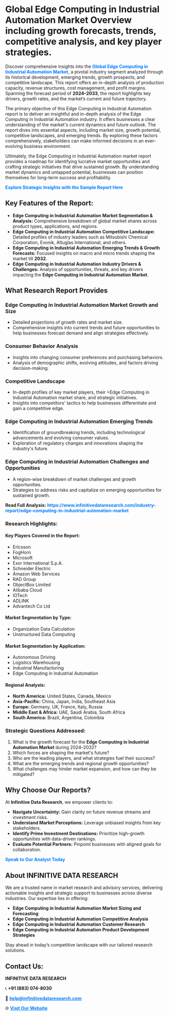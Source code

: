 <h1>Global Edge Computing in Industrial Automation Market Overview including growth forecasts, trends, competitive analysis, and key player strategies.</h1>
<p>
Discover comprehensive insights into the 
<a href="https://www.infinitivedataresearch.com/industry-report/edge-computing-in-industrial-automation-market" rel="dofollow" style="color: #007BFF; text-decoration: none;"><strong>Global Edge Computing in Industrial Automation Market</strong></a>, a pivotal industry segment analyzed through its historical development, emerging trends, growth prospects, and competitive landscape. This report offers an in-depth analysis of production capacity, revenue structures, cost management, and profit margins. Spanning the forecast period of <strong>2024–2033</strong>, the report highlights key drivers, growth rates, and the market’s current and future trajectory.
</p>
<p>
The primary objective of this Edge Computing in Industrial Automation report is to deliver an insightful and in-depth analysis of the Edge Computing in Industrial Automation industry. It offers businesses a clear understanding of the market's current dynamics and future outlook. The report dives into essential aspects, including market size, growth potential, competitive landscapes, and emerging trends. By exploring these factors comprehensively, stakeholders can make informed decisions in an ever-evolving business environment.
</p>
<p>
Ultimately, the Edge Computing in Industrial Automation market report provides a roadmap for identifying lucrative market opportunities and crafting strategic initiatives that drive sustained growth. By understanding market dynamics and untapped potential, businesses can position themselves for long-term success and profitability.
</p>
<p>
<a href="https://www.infinitivedataresearch.com/request-sample/reportId=110412" style="color: #007BFF; text-decoration: none;"><strong>Explore Strategic Insights with the Sample Report Here</strong></a>
</p>

<h2>Key Features of the Report:</h2>
<ul>
<li><strong>Edge Computing in Industrial Automation Market Segmentation & Analysis:</strong> Comprehensive breakdown of global market shares across product types, applications, and regions.</li>
<li><strong>Edge Computing in Industrial Automation Competitive Landscape:</strong> Detailed profiles of industry leaders such as Mitsubishi Chemical Corporation, Evonik, Altuglas International, and others.</li>
<li><strong>Edge Computing in Industrial Automation Emerging Trends & Growth Forecasts:</strong> Focused insights on macro and micro trends shaping the market till <strong>2032</strong>.</li>
<li><strong>Edge Computing in Industrial Automation Industry Drivers & Challenges:</strong> Analysis of opportunities, threats, and key drivers impacting the <strong>Edge Computing in Industrial Automation Market</strong>.</li>
</ul>

<h2>What Research Report Provides</h2>
<h3>Edge Computing in Industrial Automation Market Growth and Size</h3>
<ul>
<li>Detailed projections of growth rates and market size.</li>
<li>Comprehensive insights into current trends and future opportunities to help businesses forecast demand and align strategies effectively.</li>
</ul>

<h3>Consumer Behavior Analysis</h3>
<ul>
<li>Insights into changing consumer preferences and purchasing behaviors.</li>
<li>Analysis of demographic shifts, evolving attitudes, and factors driving decision-making.</li>
</ul>

<h3>Competitive Landscape</h3>
<ul>
<li>In-depth profiles of key market players, their >Edge Computing in Industrial Automation market share, and strategic initiatives.</li>
<li>Insights into competitors' tactics to help businesses differentiate and gain a competitive edge.</li>
</ul>

<h3>Edge Computing in Industrial Automation Emerging Trends</h3>
<ul>
<li>Identification of groundbreaking trends, including technological advancements and evolving consumer values.</li>
<li>Exploration of regulatory changes and innovations shaping the industry's future.</li>
</ul>

<h3>Edge Computing in Industrial Automation Challenges and Opportunities</h3>
<ul>
<li>A region-wise breakdown of market challenges and growth opportunities.</li>
<li>Strategies to address risks and capitalize on emerging opportunities for sustained growth.</li>
</ul>
<p><strong>Read Full Analysis:</strong> <a href="https://www.infinitivedataresearch.com/industry-report/edge-computing-in-industrial-automation-market" rel="dofollow" style="color: #007BFF; text-decoration: none;"><strong>https://www.infinitivedataresearch.com/industry-report/edge-computing-in-industrial-automation-market</strong></a></p>
<h3>Research Highlights:</h3>
<h4>Key Players Covered in the Report:</h4>
<ul><li>Ericsson</li><li>FogHorn</li><li>Microsoft</li><li>Exor International S.p.A.</li><li>Schneider Electric</li><li>Amazon Web Services</li><li>RAD Group</li><li>ObjectBox Limited</li><li>Alibaba Cloud</li><li>IOTech</li><li>ADLINK</li><li>Advantech Co Ltd</li></ul>
<h4>Market Segmentation by Type:</h4>
<ul><li>Organization Data Calculation</li><li>Unstructured Data Computing</li></ul>
<h4>Market Segmentation by Application:</h4>
<ul><li>Autonomous Driving</li><li>Logistics Warehousing</li><li>Industrial Manufacturing</li><li>Edge Computing in Industrial Automation</li></ul>

<h4>Regional Analysis:</h4>
<ul>
<li><strong>North America:</strong> United States, Canada, Mexico</li>
<li><strong>Asia-Pacific:</strong> China, Japan, India, Southeast Asia</li>
<li><strong>Europe:</strong> Germany, UK, France, Italy, Russia</li>
<li><strong>Middle East & Africa:</strong> UAE, Saudi Arabia, South Africa</li>
<li><strong>South America:</strong> Brazil, Argentina, Colombia</li>
</ul>

<h3>Strategic Questions Addressed:</h3>
<ol>
<li>What is the growth forecast for the <strong>Edge Computing in Industrial Automation Market</strong> during 2024–2032?</li>
<li>Which forces are shaping the market's future?</li>
<li>Who are the leading players, and what strategies fuel their success?</li>
<li>What are the emerging trends and regional growth opportunities?</li>
<li>What challenges may hinder market expansion, and how can they be mitigated?</li>
</ol>

<h2>Why Choose Our Reports?</h2>
<p>At <strong>Infinitive Data Research</strong>, we empower clients to:</p>
<ul>
<li><strong>Navigate Uncertainty:</strong> Gain clarity on future revenue streams and investment risks.</li>
<li><strong>Understand Market Perceptions:</strong> Leverage unbiased insights from key stakeholders.</li>
<li><strong>Identify Prime Investment Destinations:</strong> Prioritize high-growth opportunities with data-driven rankings.</li>
<li><strong>Evaluate Potential Partners:</strong> Pinpoint businesses with aligned goals for collaboration.</li>
</ul>
<p><a href="https://www.infinitivedataresearch.com/industry-report/edge-computing-in-industrial-automation-market" rel="dofollow" style="color: #007BFF; text-decoration: none;"><strong>Speak to Our Analyst Today</strong></a></p>

<h2>About INFINITIVE DATA RESEARCH</h2>
<p>We are a trusted name in market research and advisory services, delivering actionable insights and strategic support to businesses across diverse industries. Our expertise lies in offering:</p>
<ul>
<li><strong>Edge Computing in Industrial Automation Market Sizing and Forecasting</strong></li>
<li><strong>Edge Computing in Industrial Automation Competitive Analysis</strong></li>
<li><strong>Edge Computing in Industrial Automation Customer Research</strong></li>
<li><strong>Edge Computing in Industrial Automation Product Development Strategies</strong></li>
</ul>
<p>Stay ahead in today’s competitive landscape with our tailored research solutions.</p>

<h2>Contact Us:</h2>
<p><strong>INFINITIVE DATA RESEARCH</strong></p>
<p>📞 <strong>+91 (883) 074-8030</strong></p>
<p>📧 <strong><a href="mailto:help@infinitivedataresearch.com" style="color: #007BFF;">help@infinitivedataresearch.com</a></strong></p>
<p>🌐 <strong><a href="https://www.infinitivedataresearch.com" rel="dofollow" style="color: #007BFF;">Visit Our Website</a></strong></p>